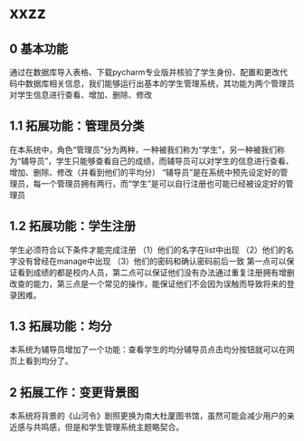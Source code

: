 # xxzz
## 0 基本功能
通过在数据库导入表格、下载pycharm专业版并核验了学生身份、配置和更改代码中数据库相关信息，我们能够运行出基本的学生管理系统，其功能为两个管理员对学生信息进行查看、增加、删除、修改

## 1.1 拓展功能：管理员分类
在本系统中，角色“管理员”分为两种，一种被我们称为“学生”，另一种被我们称为“辅导员”，学生只能够查看自己的成绩，而辅导员可以对学生的信息进行查看、增加、删除、修改（并看到他们的平均分）
“辅导员”是在系统中预先设定好的管理员，每一个管理员拥有两行，而“学生”是可以自行注册也可能已经被设定好的管理员

## 1.2 拓展功能：学生注册
学生必须符合以下条件才能完成注册
  （1）他们的名字在list中出现
  （2）他们的名字没有曾经在manage中出现
  （3）他们的密码和确认密码前后一致
第一点可以保证看到成绩的都是校内人员，第二点可以保证他们没有办法通过重复注册拥有增删改查的能力，第三点是一个常见的操作，能保证他们不会因为误触而导致将来的登录困难。

## 1.3 拓展功能：均分
本系统为辅导员增加了一个功能：查看学生的均分辅导员点击均分按钮就可以在网页上看到均分了。

## 2 拓展工作：变更背景图
本系统将背景的《山河令》剧照更换为南大杜厦图书馆，虽然可能会减少用户的亲近感与共鸣感，但是和学生管理系统主题略契合。
